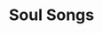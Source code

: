 ---
layout: layouts/page.njk
title: Soul Songs
navtitle: Soul Songs
# image: sarah-in-garden-b+w.jpg
permalink: /soulsongs/
section: soulsongs
order: 8
tags:
  - '#nav'
  - '#footersecondary'
---